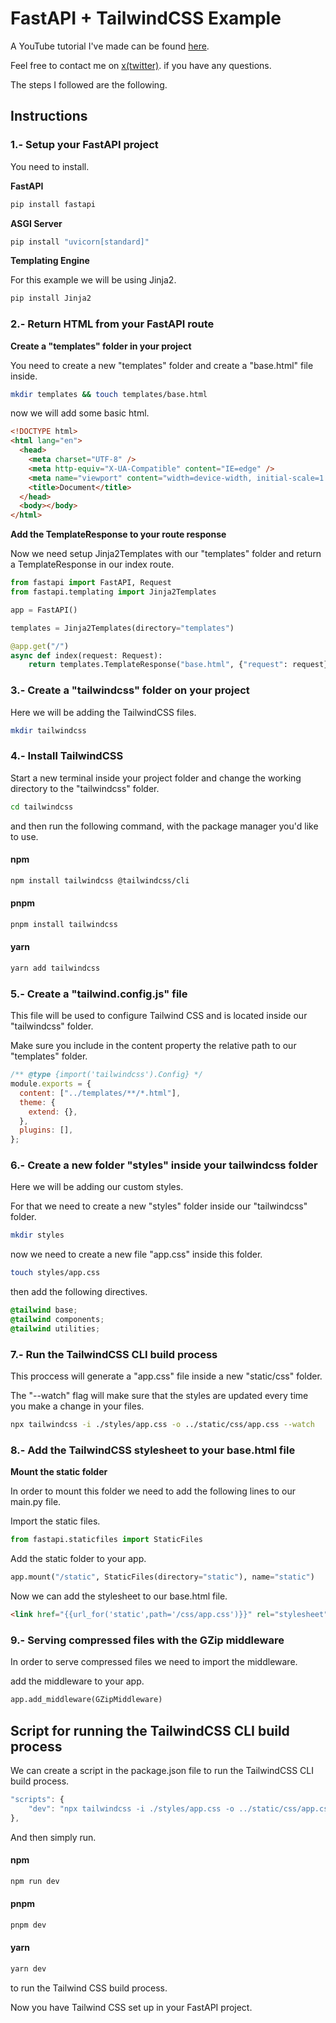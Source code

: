 # FastAPI + TailwindCSS Example

A YouTube tutorial I've made can be found [here](https://youtu.be/yrEKYkIK-Fw).

Feel free to contact me on [x(twitter)](https://twitter.com/vicsejas). if you have any questions.

The steps I followed are the following.

## Instructions

### 1.- Setup your FastAPI project

You need to install.

**FastAPI**

```sh
pip install fastapi
```

**ASGI Server**

```sh
pip install "uvicorn[standard]"
```

**Templating Engine**

For this example we will be using Jinja2.

```sh
pip install Jinja2
```

### 2.- Return HTML from your FastAPI route

**Create a "templates" folder in your project**

You need to create a new "templates" folder and create a "base.html" file inside.

```sh
mkdir templates && touch templates/base.html
```

now we will add some basic html.

```html
<!DOCTYPE html>
<html lang="en">
  <head>
    <meta charset="UTF-8" />
    <meta http-equiv="X-UA-Compatible" content="IE=edge" />
    <meta name="viewport" content="width=device-width, initial-scale=1.0" />
    <title>Document</title>
  </head>
  <body></body>
</html>
```

**Add the TemplateResponse to your route response**

Now we need setup Jinja2Templates with our "templates" folder and return a TemplateResponse in our index route.

```python
from fastapi import FastAPI, Request
from fastapi.templating import Jinja2Templates

app = FastAPI()

templates = Jinja2Templates(directory="templates")

@app.get("/")
async def index(request: Request):
    return templates.TemplateResponse("base.html", {"request": request})
```

### 3.- Create a "tailwindcss" folder on your project

Here we will be adding the TailwindCSS files.

```sh
mkdir tailwindcss
```

### 4.- Install TailwindCSS

Start a new terminal inside your project folder and change the working directory to the "tailwindcss" folder.

```sh
cd tailwindcss
```

and then run the following command, with the package manager you'd like to use.

#### npm

```sh
npm install tailwindcss @tailwindcss/cli 
```

#### pnpm

```sh
pnpm install tailwindcss
```

#### yarn

```sh
yarn add tailwindcss
```

### 5.- Create a "tailwind.config.js" file

This file will be used to configure Tailwind CSS and is located inside our "tailwindcss" folder.

Make sure you include in the content property the relative path to our "templates" folder.

```js
/** @type {import('tailwindcss').Config} */
module.exports = {
  content: ["../templates/**/*.html"],
  theme: {
    extend: {},
  },
  plugins: [],
};
```

### 6.- Create a new folder "styles" inside your tailwindcss folder

Here we will be adding our custom styles.

For that we need to create a new "styles" folder inside our "tailwindcss" folder.

```sh
mkdir styles
```

now we need to create a new file "app.css" inside this folder.

```sh
touch styles/app.css
```

then add the following directives.

```css
@tailwind base;
@tailwind components;
@tailwind utilities;
```

### 7.- Run the TailwindCSS CLI build process

This proccess will generate a "app.css" file inside a new "static/css" folder.

The "--watch" flag will make sure that the styles are updated every time you make a change in your files.

```sh
npx tailwindcss -i ./styles/app.css -o ../static/css/app.css --watch
```

### 8.- Add the TailwindCSS stylesheet to your base.html file

**Mount the static folder**

In order to mount this folder we need to add the following lines to our main.py file.

Import the static files.

```python
from fastapi.staticfiles import StaticFiles
```

Add the static folder to your app.

```python
app.mount("/static", StaticFiles(directory="static"), name="static")
```

Now we can add the stylesheet to our base.html file.

```html
<link href="{{url_for('static',path='/css/app.css')}}" rel="stylesheet" />
```

### 9.- Serving compressed files with the GZip middleware

In order to serve compressed files we need to import the middleware.

add the middleware to your app.

```python
app.add_middleware(GZipMiddleware)
```

## Script for running the TailwindCSS CLI build process

We can create a script in the package.json file to run the TailwindCSS CLI build process.

```js
"scripts": {
    "dev": "npx tailwindcss -i ./styles/app.css -o ../static/css/app.css --watch"
},
```

And then simply run.

#### npm

```sh
npm run dev
```

#### pnpm

```sh
pnpm dev
```

#### yarn

```sh
yarn dev
```

to run the Tailwind CSS build process.

Now you have Tailwind CSS set up in your FastAPI project.
